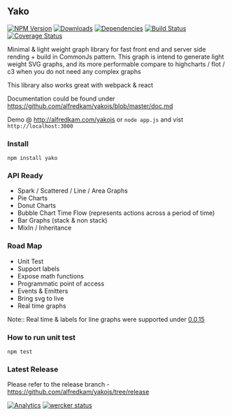 ## Yako
[![NPM Version](https://img.shields.io/npm/v/yako.svg)](https://npmjs.org/package/yako)
[![Downloads](https://img.shields.io/npm/dm/yako.svg)](https://npmjs.org/package/yako)
[![Dependencies](https://david-dm.org/alfredkam/yakojs.svg)](https://david-dm.org/alfredkam/yakojs)
[![Build Status](https://img.shields.io/travis/alfredkam/yakojs.svg)](https://travis-ci.org/alfredkam/yakojs)
[![Coverage Status](https://coveralls.io/repos/alfredkam/yakojs/badge.svg?branch=master)](https://coveralls.io/r/alfredkam/yakojs?branch=master)


Minimal & light weight graph library for fast front end and server side rending + build in CommonJs pattern.  This graph is intend to generate light weight SVG graphs, and its more performable compare to highcharts / flot / c3 when you do not need any complex graphs

This library also works great with webpack & react

Documentation could be found under https://github.com/alfredkam/yakojs/blob/master/doc.md

Demo @ http://alfredkam.com/yakojs or ```node app.js``` and vist ```http://localhost:3000```

### Install
```npm install yako```

### API Ready
 - Spark / Scattered / Line / Area Graphs
 - Pie Charts
 - Donut Charts
 - Bubble Chart Time Flow (represents actions across a period of time)
 - Bar Graphs (stack & non stack)
 - MixIn / Inheritance

### Road Map
 - Unit Test
 - Support labels
 - Expose math functions
 - Programmatic point of access
 - Events & Emitters
 - Bring svg to live
 - Real time graphs

Note:: Real time & labels for line graphs were supported under <a href='https://github.com/alfredkam/yakojs/tree/v0.0.16-re20140902'>0.0.15</a>


### How to run unit test
```npm test```
 
### Latest Release
Please refer to the release branch - https://github.com/alfredkam/yakojs/tree/release

[![Analytics](https://ga-beacon.appspot.com/UA-25416273-3/yakojs/readme)](https://github.com/igrigorik/ga-beacon)
[![wercker status](https://app.wercker.com/status/a74eda189271b3b148197e07ad6fa9f1/s "wercker status")](https://app.wercker.com/project/bykey/a74eda189271b3b148197e07ad6fa9f1)
